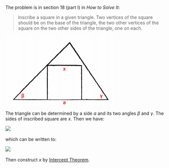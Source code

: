 The problem is in section 18 (part I) in *How to Solve It*:

> Inscribe a square in a given triangle. Two vertices of the square should be on the base of the triangle, the two other vertices of the square on the two other sides of the triangle, one on each.

<img src="square.png">

The triangle can be determined by a side *a* and its two angles *β* and *γ*. The sides of inscribed square are *x*. Then we have:

<img src="https://latex.codecogs.com/gif.latex?x\tan\beta+x+x\tan\gamma=a">

which can be written to:

<img src="https://latex.codecogs.com/gif.latex?\frac{x}{a}=\frac{a}{a\cot\beta+a+a\cot\gamma}">

Then construct *x* by [Intercept Theorem](https://en.wikipedia.org/wiki/Intercept_theorem).